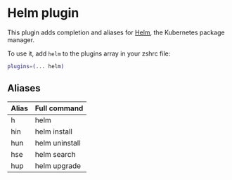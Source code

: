 # Helm plugin

This plugin adds completion and aliases for [Helm](https://helm.sh/), the Kubernetes package manager.

To use it, add `helm` to the plugins array in your zshrc file:

```zsh
plugins=(... helm)
```

## Aliases

| Alias | Full command   |
| ----- | -------------- |
| h     | helm           |
| hin   | helm install   |
| hun   | helm uninstall |
| hse   | helm search    |
| hup   | helm upgrade   |
